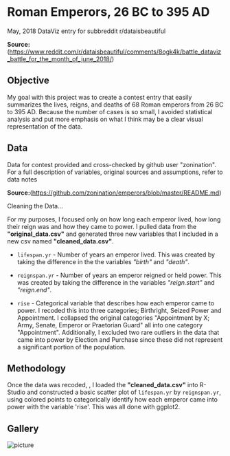Roman Emperors, 26 BC to 395 AD
===
May, 2018 DataViz entry for subbreddit r/dataisbeautiful

**Source:**(https://www.reddit.com/r/dataisbeautiful/comments/8ogk4k/battle_dataviz_battle_for_the_month_of_june_2018/)

Objective
---
My goal with this project was to create a contest entry that easily summarizes the lives, reigns, and deaths of 68 Roman emperors from 26 BC to 395 AD.  Because the number of cases is so small, I avoided statistical analysis and put more emphasis on what I think may be a clear visual representation of the data.

Data 
---
Data for contest provided and cross-checked by github user "zonination".
For a full description of variables, original sources and assumptions, refer to data notes

**Source:**(https://github.com/zonination/emperors/blob/master/README.md)

Cleaning the Data...

For my purposes, I focused only on how long each emperor lived, how long their reign was and how they came to power.  I pulled data from the **"original_data.csv"** and generated three new variables that I  included  in a new csv named **"cleaned_data.csv"**.

* `lifespan.yr` - Number of years an emperor lived. This was created by taking the difference in the the variables *"birth"* and *"death"*.


* `reignspan.yr` - Number of years an emperor reigned or held power.  This was created by taking the difference in the variables *"reign.start"* and *"reign.end"*.

* `rise` - Categorical variable that describes how each emperor came to power. I recoded this into three categories; Birthright, Seized Power and Appointment. I collapsed the original categories "Appointment by X; Army, Senate, Emperor or Praetorian Guard" all into one category "Appointment". Additionally, I excluded two rare outliers in the data that came into power by Election and Purchase since these did not represent a significant portion of the population.


Methodology
---
Once the data was recoded, , I loaded the **"cleaned_data.csv"** into R-Studio and constructed a basic scatter plot of `lifespan.yr` by `reignspan.yr`, using colored points to categorically identify how each emperor came into power with the variable 'rise'. This was all done with ggplot2.

Gallery
---
![picture](https://github.com/kyodahl/romanemperors/blob/master/scatterplot.png)

